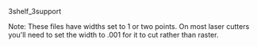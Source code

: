3shelf_3support

Note: These files have widths set to 1 or two points. On most laser cutters you'll need to set the width to .001 for it to cut rather than raster. 

